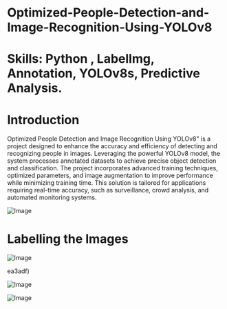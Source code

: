 # Optimized-People-Detection-and-Image-Recognition-Using-YOLOv8
# Skills: Python , Labellmg, Annotation, YOLOv8s, Predictive Analysis.

# Introduction
Optimized People Detection and Image Recognition Using YOLOv8" is a project designed to enhance the accuracy and efficiency of detecting and recognizing people in images. Leveraging the powerful YOLOv8 model, the system processes annotated datasets to achieve precise object detection and classification. The project incorporates advanced training techniques, optimized parameters, and image augmentation to improve performance while minimizing training time. This solution is tailored for applications requiring real-time accuracy, such as surveillance, crowd analysis, and automated monitoring systems.


![Image](https://github.com/user-attachments/assets/89a856fb-8471-4948-80b5-786d4bea3adf)

# Labelling the Images

![Image](https://github.com/user-attachments/assets/7508aea0-eec1-4977-a212-1928233aa6f2)

ea3adf)

![Image](https://github.com/user-attachments/assets/a6a258e5-5586-4833-a313-94dad1e7c515)

![Image](https://github.com/user-attachments/assets/2d4ecbcb-61e1-4e55-bf64-117a337eff1c)

